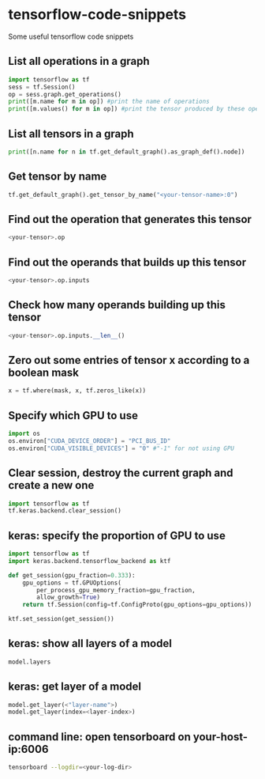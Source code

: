 # tensorflow-code-snippets
Some useful tensorflow code snippets

## List all operations in a graph
```python
import tensorflow as tf
sess = tf.Session()
op = sess.graph.get_operations()
print([m.name for m in op]) #print the name of operations
print([m.values() for m in op]) #print the tensor produced by these operations
```

## List all tensors in a graph
```python
print([n.name for n in tf.get_default_graph().as_graph_def().node])
```

## Get tensor by name
```python
tf.get_default_graph().get_tensor_by_name("<your-tensor-name>:0")
```

## Find out the operation that generates this tensor
```python
<your-tensor>.op
```

## Find out the operands that builds up this tensor
```python
<your-tensor>.op.inputs
```

## Check how many operands building up this tensor
```python
<your-tensor>.op.inputs.__len__()
```

## Zero out some entries of tensor x according to a boolean mask
```python
x = tf.where(mask, x, tf.zeros_like(x))
```

## Specify which GPU to use
```python
import os
os.environ["CUDA_DEVICE_ORDER"] = "PCI_BUS_ID"
os.environ["CUDA_VISIBLE_DEVICES"] = "0" #"-1" for not using GPU
```

## Clear session, destroy the current graph and create a new one
```python
import tensorflow as tf
tf.keras.backend.clear_session()
```

## keras: specify the proportion of GPU to use
```python
import tensorflow as tf
import keras.backend.tensorflow_backend as ktf

def get_session(gpu_fraction=0.333):
    gpu_options = tf.GPUOptions(
        per_process_gpu_memory_fraction=gpu_fraction,
        allow_growth=True)
    return tf.Session(config=tf.ConfigProto(gpu_options=gpu_options))

ktf.set_session(get_session())
```

## keras: show all layers of a model
```python
model.layers
```

## keras: get layer of a model
```python
model.get_layer(<"layer-name">)
model.get_layer(index=<layer-index>)
```

## command line: open tensorboard on your-host-ip:6006
```sh
tensorboard --logdir=<your-log-dir>
```
